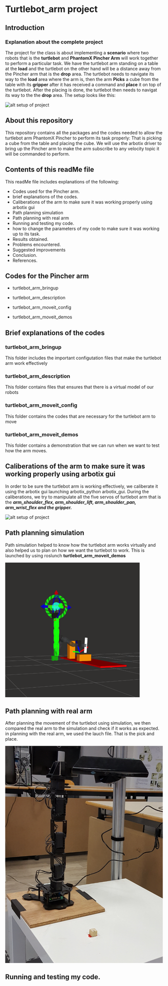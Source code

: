 # Turtlebot_arm project

## Introduction

### Explanation about the complete project

The project for the class is about implementing a **scenario** where two robots that is the **turtlebot** and **PhantomX Pincher Arm** will work together to perform a particular task. We have the turtlebot arm standing on a table at the **load** and the turtlebot on the other hand will be a distance away from the Pincher arm that is the **drop** area. 
The turtlebot needs to navigate its way to the **load** area where the arm is, then the arm **Picks** a cube from the table with its **gripper** after it has received a command and **place** it on top of the turtlebot. After the placing is done, the turtlebot then needs to navigat its way to the the **drop** area. The setup looks like this:

![alt setup of project](https://i.ytimg.com/vi/jgKtQxnRqao/maxresdefault.jpg)

## About this repository

This repository contains all the packages and the codes needed to allow the turtlebot arm PhantomX Pincher to perform its task properly: That is picking a cube from the table and placing the cube. We will use the arbotix driver to bring up the Pincher arm to make the arm subscribe to any velocity topic it will be commanded to perform.


## Contents of this readMe file

This readMe file includes explanations of the following:

* Codes used for the Pincher arm.
* brief explanations of the codes.
* Caliberations of the arm to make sure it was working properly using arbotix gui
* Path planning simulation
* Path planning with real arm
* Running and testing my code.
* how to change the parameters of my code to make sure it was working up to its task.
* Results obtained.
* Problems encountered.
* Suggested improvements
* Conclusion.
* References.


## Codes for the Pincher arm

* turtlebot_arm_bringup

* turtlebot_arm_description

* turtlebot_arm_moveit_config

* turtlebot_arm_moveit_demos




## Brief explanations of the codes

### turtlebot_arm_bringup

This folder includes the important configutation files that make the turtlebot arm work effectively

### turtlebot_arm_description

This folder contains files that ensures that there is a virtual model of our robots

### turtlebot_arm_moveit_config

This folder contains the codes that are necessary for the turtlebot arm to move

### turtlebot_arm_moveit_demos

This folder contains a demonstration that we can run when we want to test how the arm moves.


## Caliberations of the arm to make sure it was working properly using arbotix gui

In order to be sure the turtlebot arm is working effectively, we caliberate it using the arbotix gui launching arbotix_python arbotix_gui. 
During the caliberations, we try to manipulate all the five servos of turtlebot arm that is the ***arm_shoulder_flex, arm_shoulder_lift, arm_shoulder_pan, arm_wrist_flex and the gripper.***


![alt setup of project](https://alliance.seas.upenn.edu/~cis700ii/dynamic/team4/wp-content/uploads/sites/6/2015/11/arbGui.png)



## Path planning simulation

Path simulation helped to know how the turtlebot arm works virtually and also helped us to plan on how we want the turtlebot to work. This is launched by using roslunch **turtlebot_arm_moveit_demos** 


![alt setup of project](https://github.com/Bismark28/bismark/blob/master/Screenshot%20from%202018-05-09%2010:19:06.png)

## Path planning with real arm

After planning the movement of the turtlebot using simulation, we then compared the real arm to the simulation and check if it works as expected. in planning with the real arm, we used the lauch file. That is the pick and place.


![alt setup of project](https://github.com/Bismark28/bismark/blob/master/20180508_162039.jpg)


## Running and testing my code.






